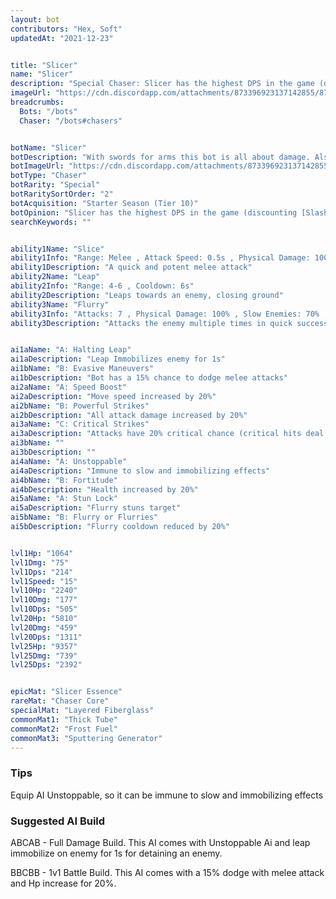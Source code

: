 ```yaml
---
layout: bot
contributors: "Hex, Soft"
updatedAt: "2021-12-23"


title: "Slicer"
name: "Slicer"
description: "Special Chaser: Slicer has the highest DPS in the game (discounting [Slash](/slash)) and has the second-highest burst damage in the game (6208!), just below [Brute](/brute). Unlike [Brute](/brute) however, Slicer doesn't need any setup for his burst and has a respectable 15 mSPD ontop of a gapcloser ability, and he's immune to slows and roots too! He's not all too squishy either, overall a very scary, high-risk high-reward pick for any team. - With swords for arms this bot is all about damage. Also good in the kitchen."
imageUrl: "https://cdn.discordapp.com/attachments/873396923137142855/873397058445385738/slicer.png"
breadcrumbs:
  Bots: "/bots"
  Chaser: "/bots#chasers"


botName: "Slicer"
botDescription: "With swords for arms this bot is all about damage. Also good in the kitchen."
botImageUrl: "https://cdn.discordapp.com/attachments/873396923137142855/873397058445385738/slicer.png"
botType: "Chaser"
botRarity: "Special"
botRaritySortOrder: "2"
botAcquisition: "Starter Season (Tier 10)"
botOpinion: "Slicer has the highest DPS in the game (discounting [Slash](/slash)) and has the second-highest burst damage in the game (6208!), just below [Brute](/brute). Unlike [Brute](/brute) however, Slicer doesn't need any setup for his burst and has a respectable 15 mSPD ontop of a gapcloser ability, and he's immune to slows and roots too! He's not all too squishy either, overall a very scary, high-risk high-reward pick for any team."
searchKeywords: ""


ability1Name: "Slice"
ability1Info: "Range: Melee , Attack Speed: 0.5s , Physical Damage: 100%"
ability1Description: "A quick and potent melee attack"
ability2Name: "Leap"
ability2Info: "Range: 4-6 , Cooldown: 6s"
ability2Description: "Leaps towards an enemy, closing ground"
ability3Name: "Flurry"
ability3Info: "Attacks: 7 , Physical Damage: 100% , Slow Enemies: 70% , Range: Melee , Cooldown: 10s"
ability3Description: "Attacks the enemy multiple times in quick succession"


ai1aName: "A: Halting Leap"
ai1aDescription: "Leap Immobilizes enemy for 1s"
ai1bName: "B: Evasive Maneuvers"
ai1bDescription: "Bot has a 15% chance to dodge melee attacks"
ai2aName: "A: Speed Boost"
ai2aDescription: "Move speed increased by 20%"
ai2bName: "B: Powerful Strikes"
ai2bDescription: "All attack damage increased by 20%"
ai3aName: "C: Critical Strikes"
ai3aDescription: "Attacks have 20% critical chance (critical hits deal double damage)"
ai3bName: ""
ai3bDescription: ""
ai4aName: "A: Unstoppable"
ai4aDescription: "Immune to slow and immobilizing effects"
ai4bName: "B: Fortitude"
ai4bDescription: "Health increased by 20%"
ai5aName: "A: Stun Lock"
ai5aDescription: "Flurry stuns target"
ai5bName: "B: Flurry or Flurries"
ai5bDescription: "Flurry cooldown reduced by 20%"


lvl1Hp: "1064"
lvl1Dmg: "75"
lvl1Dps: "214"
lvl1Speed: "15"
lvl10Hp: "2240"
lvl10Dmg: "177"
lvl10Dps: "505"
lvl20Hp: "5810"
lvl20Dmg: "459"
lvl20Dps: "1311"
lvl25Hp: "9357"
lvl25Dmg: "739"
lvl25Dps: "2392"


epicMat: "Slicer Essence"
rareMat: "Chaser Core"
specialMat: "Layered Fiberglass"
commonMat1: "Thick Tube"
commonMat2: "Frost Fuel"
commonMat3: "Sputtering Generator"
---
```


### Tips
Equip AI Unstoppable, so it can be immune to slow and immobilizing effects

### Suggested AI Build
ABCAB - Full Damage Build. This AI comes with Unstoppable Ai and leap immobilize on enemy for 1s for detaining an enemy.

BBCBB - 1v1 Battle Build. This AI comes with a 15% dodge with melee attack and Hp increase for 20%. 


